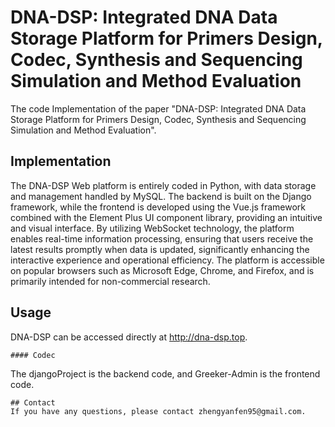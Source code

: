# DNA-DSP: Integrated DNA Data Storage Platform for Primers Design, Codec, Synthesis and Sequencing Simulation and Method Evaluation
The code Implementation of the paper "DNA-DSP: Integrated DNA Data Storage Platform for Primers Design, Codec, Synthesis and Sequencing Simulation and Method Evaluation".

## Implementation
The DNA-DSP Web platform is entirely coded in Python, with data storage and management handled by MySQL. The backend is built on the Django framework, while the frontend is developed using the Vue.js framework combined with the Element Plus UI component library, providing an intuitive and visual interface. By utilizing WebSocket technology, the platform enables real-time information processing, ensuring that users receive the latest results promptly when data is updated, significantly enhancing the interactive experience and operational efficiency. The platform is accessible on popular browsers such as Microsoft Edge, Chrome, and Firefox, and is primarily intended for non-commercial research.
## Usage
DNA-DSP can be accessed directly at http://dna-dsp.top.
```
#### Codec
```
The djangoProject is the backend code, and Greeker-Admin is the frontend code.
```
## Contact
If you have any questions, please contact zhengyanfen95@gmail.com.

